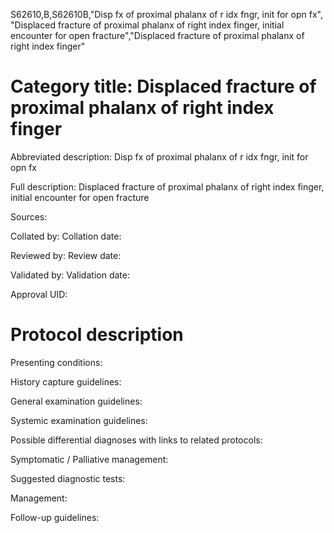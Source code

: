 S62610,B,S62610B,"Disp fx of proximal phalanx of r idx fngr, init for opn fx", "Displaced fracture of proximal phalanx of right index finger, initial encounter for open fracture","Displaced fracture of proximal phalanx of right index finger"
# Category title: Displaced fracture of proximal phalanx of right index finger

Abbreviated description: Disp fx of proximal phalanx of r idx fngr, init for opn fx

Full description: Displaced fracture of proximal phalanx of right index finger, initial encounter for open fracture

Sources:

Collated by:
Collation date:

Reviewed by:
Review date:

Validated by:
Validation date:

Approval UID:

# Protocol description

Presenting conditions:

History capture guidelines:

General examination guidelines:

Systemic examination guidelines:

Possible differential diagnoses with links to related protocols:

Symptomatic / Palliative management:

Suggested diagnostic tests:

Management:

Follow-up guidelines:
